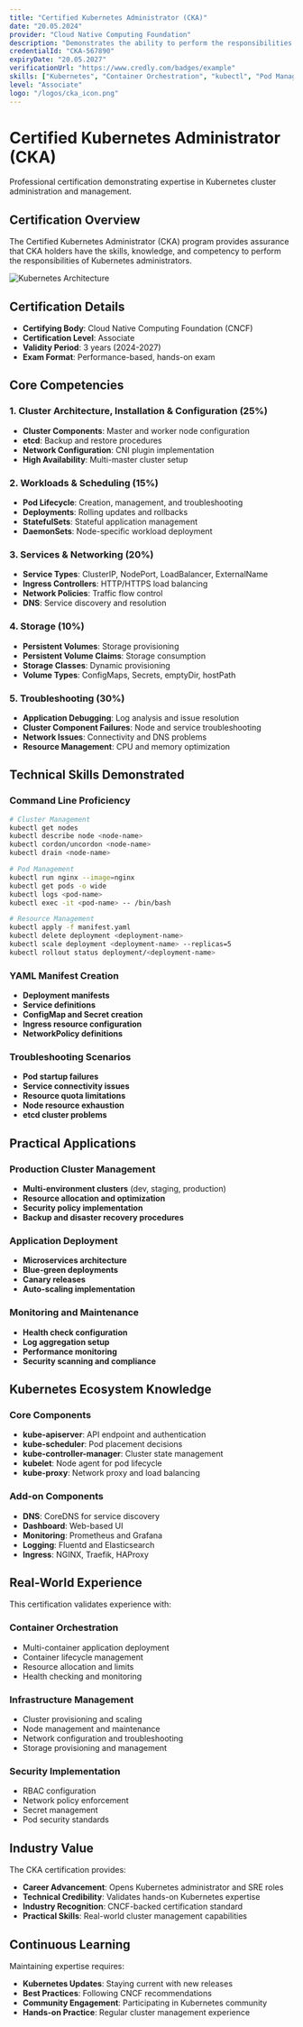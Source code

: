 ```yaml
---
title: "Certified Kubernetes Administrator (CKA)"
date: "20.05.2024"
provider: "Cloud Native Computing Foundation"
description: "Demonstrates the ability to perform the responsibilities of Kubernetes administrator"
credentialId: "CKA-567890"
expiryDate: "20.05.2027"
verificationUrl: "https://www.credly.com/badges/example"
skills: ["Kubernetes", "Container Orchestration", "kubectl", "Pod Management", "Networking", "Storage"]
level: "Associate"
logo: "/logos/cka_icon.png"
---
```


# Certified Kubernetes Administrator (CKA)

Professional certification demonstrating expertise in Kubernetes cluster administration and management.

## Certification Overview

The Certified Kubernetes Administrator (CKA) program provides assurance that CKA holders have the skills, knowledge, and competency to perform the responsibilities of Kubernetes administrators.

![Kubernetes Architecture](/images/external_secret.jpg)

## Certification Details

- **Certifying Body**: Cloud Native Computing Foundation (CNCF)
- **Certification Level**: Associate
- **Validity Period**: 3 years (2024-2027)
- **Exam Format**: Performance-based, hands-on exam

## Core Competencies

### 1. Cluster Architecture, Installation & Configuration (25%)
- **Cluster Components**: Master and worker node configuration
- **etcd**: Backup and restore procedures
- **Network Configuration**: CNI plugin implementation
- **High Availability**: Multi-master cluster setup

### 2. Workloads & Scheduling (15%)
- **Pod Lifecycle**: Creation, management, and troubleshooting
- **Deployments**: Rolling updates and rollbacks
- **StatefulSets**: Stateful application management
- **DaemonSets**: Node-specific workload deployment

### 3. Services & Networking (20%)
- **Service Types**: ClusterIP, NodePort, LoadBalancer, ExternalName
- **Ingress Controllers**: HTTP/HTTPS load balancing
- **Network Policies**: Traffic flow control
- **DNS**: Service discovery and resolution

### 4. Storage (10%)
- **Persistent Volumes**: Storage provisioning
- **Persistent Volume Claims**: Storage consumption
- **Storage Classes**: Dynamic provisioning
- **Volume Types**: ConfigMaps, Secrets, emptyDir, hostPath

### 5. Troubleshooting (30%)
- **Application Debugging**: Log analysis and issue resolution
- **Cluster Component Failures**: Node and service troubleshooting
- **Network Issues**: Connectivity and DNS problems
- **Resource Management**: CPU and memory optimization

## Technical Skills Demonstrated

### Command Line Proficiency
```bash
# Cluster Management
kubectl get nodes
kubectl describe node <node-name>
kubectl cordon/uncordon <node-name>
kubectl drain <node-name>

# Pod Management
kubectl run nginx --image=nginx
kubectl get pods -o wide
kubectl logs <pod-name>
kubectl exec -it <pod-name> -- /bin/bash

# Resource Management
kubectl apply -f manifest.yaml
kubectl delete deployment <deployment-name>
kubectl scale deployment <deployment-name> --replicas=5
kubectl rollout status deployment/<deployment-name>
```

### YAML Manifest Creation
- **Deployment manifests**
- **Service definitions**
- **ConfigMap and Secret creation**
- **Ingress resource configuration**
- **NetworkPolicy definitions**

### Troubleshooting Scenarios
- **Pod startup failures**
- **Service connectivity issues**
- **Resource quota limitations**
- **Node resource exhaustion**
- **etcd cluster problems**

## Practical Applications

### Production Cluster Management
- **Multi-environment clusters** (dev, staging, production)
- **Resource allocation and optimization**
- **Security policy implementation**
- **Backup and disaster recovery procedures**

### Application Deployment
- **Microservices architecture**
- **Blue-green deployments**
- **Canary releases**
- **Auto-scaling implementation**

### Monitoring and Maintenance
- **Health check configuration**
- **Log aggregation setup**
- **Performance monitoring**
- **Security scanning and compliance**

## Kubernetes Ecosystem Knowledge

### Core Components
- **kube-apiserver**: API endpoint and authentication
- **kube-scheduler**: Pod placement decisions
- **kube-controller-manager**: Cluster state management
- **kubelet**: Node agent for pod lifecycle
- **kube-proxy**: Network proxy and load balancing

### Add-on Components
- **DNS**: CoreDNS for service discovery
- **Dashboard**: Web-based UI
- **Monitoring**: Prometheus and Grafana
- **Logging**: Fluentd and Elasticsearch
- **Ingress**: NGINX, Traefik, HAProxy

## Real-World Experience

This certification validates experience with:

### Container Orchestration
- Multi-container application deployment
- Container lifecycle management
- Resource allocation and limits
- Health checking and monitoring

### Infrastructure Management
- Cluster provisioning and scaling
- Node management and maintenance
- Network configuration and troubleshooting
- Storage provisioning and management

### Security Implementation
- RBAC configuration
- Network policy enforcement
- Secret management
- Pod security standards

## Industry Value

The CKA certification provides:
- **Career Advancement**: Opens Kubernetes administrator and SRE roles
- **Technical Credibility**: Validates hands-on Kubernetes expertise
- **Industry Recognition**: CNCF-backed certification standard
- **Practical Skills**: Real-world cluster management capabilities

## Continuous Learning

Maintaining expertise requires:
- **Kubernetes Updates**: Staying current with new releases
- **Best Practices**: Following CNCF recommendations
- **Community Engagement**: Participating in Kubernetes community
- **Hands-on Practice**: Regular cluster management experience
